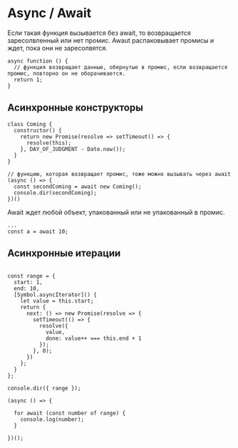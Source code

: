 # Async / Await

Если такая функция вызывается без await, то возвращается заресолвленный или нет промис. Awaut распаковывает промисы и ждет, пока они не заресолвятся.

```code
async function () {
  // функция возвращает данные, обернутые в промис, если возвращается промис, повторно он не оборачивается.
  return 1;
}
```
## Асинхронные конструкторы
```code
class Coming {
  constructor() {
    return new Promise(resolve => setTimeout() => {
      resolve(this);
    }, DAY_OF_JUDGMENT - Date.now());
  }
}

// функцию, которая возвращает промис, тоже можно вызывать через await
(async () => {
  const secondComing = await new Coming();
  console.dir(secondComing);
})()

```

Await ждет любой объект, упакованный или не упакованный в промис.

```code
...
const a = await 10;

```

## Асинхронные итерации

```code

const range = {
  start: 1,
  end: 10,
  [Symbol.asyncIterator]() {
    let value = this.start;
    return {
      next: () => new Promise(resolve => {
        setTimeout(() => {
          resolve({
            value,
            done: value++ === this.end + 1
          });
        }, 0);
      })
    };
  }
};

console.dir({ range });

(async () => {

  for await (const number of range) {
    console.log(number);
  }

})();

```


